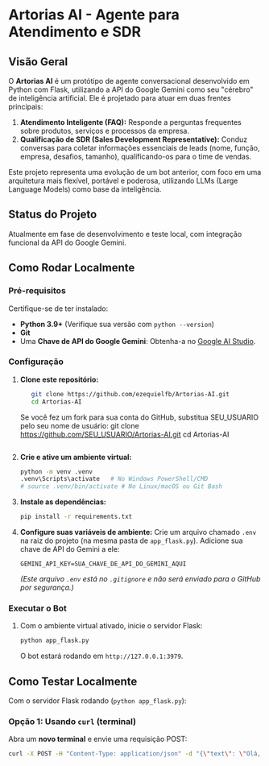 # Artorias AI - Agente para Atendimento e SDR

## Visão Geral

O **Artorias AI** é um protótipo de agente conversacional desenvolvido em Python com Flask, utilizando a API do Google Gemini como seu "cérebro" de inteligência artificial. Ele é projetado para atuar em duas frentes principais:

1.  **Atendimento Inteligente (FAQ):** Responde a perguntas frequentes sobre produtos, serviços e processos da empresa.
2.  **Qualificação de SDR (Sales Development Representative):** Conduz conversas para coletar informações essenciais de leads (nome, função, empresa, desafios, tamanho), qualificando-os para o time de vendas.

Este projeto representa uma evolução de um bot anterior, com foco em uma arquitetura mais flexível, portável e poderosa, utilizando LLMs (Large Language Models) como base da inteligência.

## Status do Projeto

Atualmente em fase de desenvolvimento e teste local, com integração funcional da API do Google Gemini.

## Como Rodar Localmente

### Pré-requisitos

Certifique-se de ter instalado:

* **Python 3.9+** (Verifique sua versão com `python --version`)
* **Git**
* Uma **Chave de API do Google Gemini**: Obtenha-a no [Google AI Studio](https://aistudio.google.com/apikeys).

### Configuração

1.  **Clone este repositório:**
    ```bash
       git clone https://github.com/ezequielfb/Artorias-AI.git
       cd Artorias-AI
    ```
       Se você fez um fork para sua conta do GitHub,
       substitua SEU_USUARIO pelo seu nome de usuário:
        git clone https://github.com/SEU_USUARIO/Artorias-AI.git
        cd Artorias-AI
    ```

2.  **Crie e ative um ambiente virtual:**
    ```bash
    python -m venv .venv
    .venv\Scripts\activate   # No Windows PowerShell/CMD
    # source .venv/bin/activate # No Linux/macOS ou Git Bash
    ```

3.  **Instale as dependências:**
    ```bash
    pip install -r requirements.txt
    ```

4.  **Configure suas variáveis de ambiente:**
    Crie um arquivo chamado `.env` na raiz do projeto (na mesma pasta de `app_flask.py`).
    Adicione sua chave de API do Gemini a ele:
    ```
    GEMINI_API_KEY=SUA_CHAVE_DE_API_DO_GEMINI_AQUI
    ```
    *(Este arquivo `.env` está no `.gitignore` e não será enviado para o GitHub por segurança.)*

### Executar o Bot

1.  Com o ambiente virtual ativado, inicie o servidor Flask:
    ```bash
    python app_flask.py
    ```
    O bot estará rodando em `http://127.0.0.1:3979`.

## Como Testar Localmente

Com o servidor Flask rodando (`python app_flask.py`):

### Opção 1: Usando `curl` (terminal)

Abra um **novo terminal** e envie uma requisição POST:

```bash
curl -X POST -H "Content-Type: application/json" -d "{\"text\": \"Olá, Artorias!\"}" http://localhost:3979/api/messages